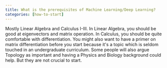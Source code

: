 ```yaml
---
title: What is the prerequisites of Machine Learning/Deep Learning?
categories: [how-to-start]
---
```


Mostly Linear Algebra and Calculus I-III. In Linear Algebra, you should be good at eigenvectors and matrix operation. In Calculus, you should be quite comfortable with differentiation. You might also want to have a primer on matrix differentiation before you start because it's a topic which is seldom touched in an undergraduate curriculum.
Some people will also argue Topology as important and having a Physics and Biology background could help. But they are not crucial to start.
